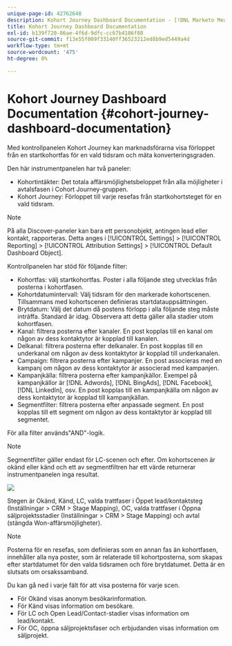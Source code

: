 ```yaml
---
unique-page-id: 42762648
description: Kohort Journey Dashboard Documentation - [!DNL Marketo Measure] - Produktdokumentation
title: Kohort Journey Dashboard Documentation
exl-id: b139f720-86ae-4f6d-9dfc-cc67b4186f88
source-git-commit: f13e55f009f33140ff36523212ed8b9ed5449a4d
workflow-type: tm+mt
source-wordcount: '475'
ht-degree: 0%

---
```


# Kohort Journey Dashboard Documentation {#cohort-journey-dashboard-documentation}

Med kontrollpanelen Kohort Journey kan marknadsförarna visa förloppet från en startkohortfas för en vald tidsram och mäta konverteringsgraden.

Den här instrumentpanelen har två paneler:

* Kohortintäkter: Det totala affärsmöjlighetsbeloppet från alla möjligheter i avtalsfasen i Cohort Journey-gruppen.
* Kohort Journey: Förloppet till varje resefas från startkohortsteget för en vald tidsram.

>[!NOTE]
>
>På alla Discover-paneler kan bara ett personobjekt, antingen lead eller kontakt, rapporteras. Detta anges i [!UICONTROL Settings] > [!UICONTROL Reporting] > [!UICONTROL Attribution Settings] > [!UICONTROL Default Dashboard Object].

Kontrollpanelen har stöd för följande filter:

* Kohortfas: välj startkohortfas. Poster i alla följande steg utvecklas från posterna i kohortfasen.
* Kohortdatumintervall: Välj tidsram för den markerade kohortscenen. Tillsammans med kohortscenen definieras startdatauppsättningen.
* Brytdatum: Välj det datum då postens förlopp i alla följande steg måste inträffa. Standard är idag. Observera att detta gäller alla stadier utom kohortfasen.
* Kanal: filtrera posterna efter kanaler. En post kopplas till en kanal om någon av dess kontaktytor är kopplad till kanalen.
* Delkanal: filtrera posterna efter delkanaler. En post kopplas till en underkanal om någon av dess kontaktytor är kopplad till underkanalen.
* Campaign: filtrera posterna efter kampanjer. En post associeras med en kampanj om någon av dess kontaktytor är associerad med kampanjen.
* Kampanjkälla: filtrera posterna efter kampanjkällor. Exempel på kampanjkällor är [!DNL Adwords], [!DNL BingAds], [!DNL Facebook], [!DNL LinkedIn], osv. En post kopplas till en kampanjkälla om någon av dess kontaktytor är kopplad till kampanjkällan.
* Segmentfilter: filtrera posterna efter anpassade segment. En post kopplas till ett segment om någon av dess kontaktytor är kopplad till segmentet.

För alla filter används&quot;AND&quot;-logik.

>[!NOTE]
>
>Segmentfilter gäller endast för LC-scenen och efter. Om kohortscenen är okänd eller känd och ett av segmentfiltren har ett värde returnerar instrumentpanelen inga resultat.

![](assets/one-2.png)

Stegen är Okänd, Känd, LC, valda trattfaser i Öppet lead/kontaktsteg (Inställningar > CRM > Stage Mapping), OC, valda trattfaser i Öppna säljprojektsstadier (Inställningar > CRM > Stage Mapping) och avtal (stängda Won-affärsmöjligheter).

>[!NOTE]
>
>Posterna för en resefas, som definieras som en annan fas än kohortfasen, innehåller alla nya poster, som är relaterade till kohortposterna, som skapas efter startdatumet för den valda tidsramen och före brytdatumet. Detta är en slutsats om orsakssamband.

Du kan gå ned i varje fält för att visa posterna för varje scen.

* För Okänd visas anonym besökarinformation.
* För Känd visas information om besökare.
* För LC och Open Lead/Contact-stadier visas information om lead/kontakt.
* För OC, öppna säljprojektsfaser och erbjudanden visas information om säljprojekt.

